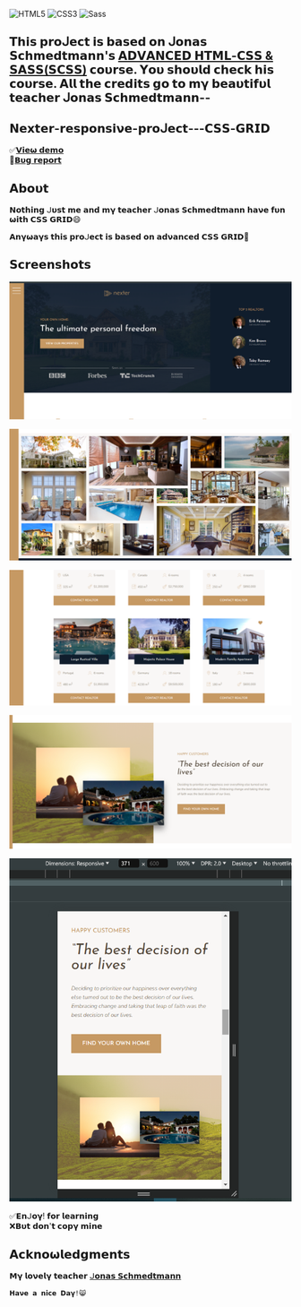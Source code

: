 ![HTML5](https://img.shields.io/badge/html5-%23E34F26.svg?style=for-the-badge&logo=html5&logoColor=white) ![CSS3](https://img.shields.io/badge/css3-%231572B6.svg?style=for-the-badge&logo=css3&logoColor=white) ![Sass](https://img.shields.io/badge/Sass-%23CC6699.svg?style=for-the-badge&logo=sass&logoColor=white)

## 𝗧𝗵𝗶𝘀 𝗽𝗿𝝾ᒍ𝗲𝗰𝘁 𝗶𝘀 𝗯𝗮𝘀𝗲𝗱 𝝾𝗻 ᒍ𝝾𝗻𝗮𝘀 𝗦𝗰𝗵𝗺𝗲𝗱𝘁𝗺𝗮𝗻𝗻'𝘀 [𝝖𝗗𝗩𝝖𝝢𝗖𝗘𝗗 𝗛𝗧𝗠𝗟-𝗖𝗦𝗦 & 𝗦𝝖𝗦𝗦(𝗦𝗖𝗦𝗦)](https://www.udemy.com/user/jonasschmedtmann/) 𝗰𝝾𝞄𝗿𝘀𝗲. 𝝪𝝾𝞄 𝘀𝗵𝝾𝞄𝗹𝗱 𝗰𝗵𝗲𝗰𝗸 𝗵𝗶𝘀 𝗰𝝾𝞄𝗿𝘀𝗲. 𝝖𝗹𝗹 𝘁𝗵𝗲 𝗰𝗿𝗲𝗱𝗶𝘁𝘀 𝗴𝝾 𝘁𝝾 𝗺𝝲 𝗯𝗲𝗮𝞄𝘁𝗶𝗳𝞄𝗹 𝘁𝗲𝗮𝗰𝗵𝗲𝗿 ᒍ𝝾𝗻𝗮𝘀 𝗦𝗰𝗵𝗺𝗲𝗱𝘁𝗺𝗮𝗻𝗻--

## 𝝢𝗲𝘅𝘁𝗲𝗿-𝗿𝗲𝘀𝗽𝝾𝗻𝘀𝗶𝝼𝗲-𝗽𝗿𝝾ᒍ𝗲𝗰𝘁---𝗖𝗦𝗦-𝗚𝗥𝗜𝗗

✅[𝗩𝗶𝗲𝞈 𝗱𝗲𝗺𝝾](https://ph0enix46.github.io/Nexter-responsive-project---CSS-GRID/) 
<br/>
🐛[𝗕𝞄𝗴 𝗿𝗲𝗽𝝾𝗿𝘁](https://github.com/pH0enix46/Nexter-responsive-project---CSS-GRID/issues)

## 𝝖𝗯𝝾𝞄𝘁
𝝢𝝾𝘁𝗵𝗶𝗻𝗴 ᒍ𝞄𝘀𝘁 𝗺𝗲 𝗮𝗻𝗱 𝗺𝝲 𝘁𝗲𝗮𝗰𝗵𝗲𝗿 ᒍ𝝾𝗻𝗮𝘀 𝗦𝗰𝗵𝗺𝗲𝗱𝘁𝗺𝗮𝗻𝗻 𝗵𝗮𝝼𝗲 𝗳𝞄𝗻 𝞈𝗶𝘁𝗵 𝗖𝗦𝗦 𝗚𝗥𝗜𝗗😄

𝝖𝗻𝝲𝞈𝗮𝝲𝘀 𝘁𝗵𝗶𝘀 𝗽𝗿𝝾ᒍ𝗲𝗰𝘁 𝗶𝘀 𝗯𝗮𝘀𝗲𝗱 𝝾𝗻 𝗮𝗱𝝼𝗮𝗻𝗰𝗲𝗱 𝗖𝗦𝗦 𝗚𝗥𝗜𝗗💪

## 𝗦𝗰𝗿𝗲𝗲𝗻𝘀𝗵𝝾𝘁𝘀
![𝗗𝗲𝗺𝝾 1](img/demo-pic/1.png)

![𝗗𝗲𝗺𝝾 2](img/demo-pic/2.png)

![𝗗𝗲𝗺𝝾 3](img/demo-pic/3.png)

![𝗗𝗲𝗺𝝾 4](img/demo-pic/4.png)

![𝗗𝗲𝗺𝝾 5](img/demo-pic/5.png)

✅𝗘𝗻ᒍ𝝾𝝲! 𝗳𝝾𝗿 𝗹𝗲𝗮𝗿𝗻𝗶𝗻𝗴
<br/>
❌𝗕𝞄𝘁 𝗱𝝾𝗻'𝘁 𝗰𝝾𝗽𝝲 𝗺𝗶𝗻𝗲

## 𝝖𝗰𝗸𝗻𝝾𝞈𝗹𝗲𝗱𝗴𝗺𝗲𝗻𝘁𝘀
𝗠𝝲 𝗹𝝾𝝼𝗲𝗹𝝲 𝘁𝗲𝗮𝗰𝗵𝗲𝗿 [ᒍ𝝾𝗻𝗮𝘀 𝗦𝗰𝗵𝗺𝗲𝗱𝘁𝗺𝗮𝗻𝗻](https://github.com/jonasschmedtmann)

```
𝗛𝗮𝝼𝗲 𝗮 𝗻𝗶𝗰𝗲 𝗗𝗮𝝲!😸
```
